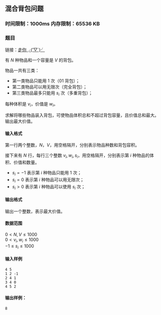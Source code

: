 ## 混合背包问题

### 时间限制：1000ms 内存限制：65536 KB

### 题目
链接：[走你╭(′▽`)╯](https://www.acwing.com/problem/content/7)

有 $N$ 种物品和一个容量是 $V$ 的背包。

物品一共有三类：

*   第一类物品只能用 1 次（01 背包）；
*   第二类物品可以用无限次（完全背包）；
*   第三类物品最多只能用 $s_i$ 次（多重背包）；

每种体积是 $v_i$，价值是 $w_i$。

求解将哪些物品装入背包，可使物品体积总和不超过背包容量，且价值总和最大。  
输出最大价值。

#### 输入格式

第一行两个整数，$N，V$，用空格隔开，分别表示物品种数和背包容积。

接下来有 $N$ 行，每行三个整数 $v_i, w_i, s_i$，用空格隔开，分别表示第 $i$ 种物品的体积、价值和数量。

*   $s_i = -1$ 表示第 $i$ 种物品只能用 1 次；
*   $s_i = 0$ 表示第 $i$ 种物品可以用无限次；
*   $s_i >0$ 表示第 $i$ 种物品可以使用 $s_i$ 次；

#### 输出格式

输出一个整数，表示最大价值。

#### 数据范围

$0 \lt N, V \le 1000$  
$0 \lt v_i, w_i \le 1000$  
$-1 \le s_i \le 1000$

#### 输入样例

```
4 5
1 2 -1
2 4 1
3 4 0
4 5 2
```

#### 输出样例：

```
8
```